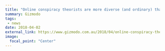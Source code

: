 ```yaml
---
title: "Online conspiracy theorists are more diverse (and ordinary) than most assume"
summary: Gizmodo
tags:
 - news
date: 2018-04-02
external_link: https://www.gizmodo.com.au/2018/04/online-conspiracy-theorists-are-more-diverse-and-ordinary-than-most-assume/
image:
  focal_point: "Center"
---
```

